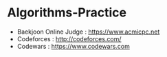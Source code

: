 # Algorithms-Practice
- Baekjoon Online Judge : https://www.acmicpc.net
- Codeforces : http://codeforces.com/
- Codewars : https://www.codewars.com
